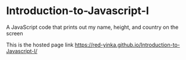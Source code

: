 # Introduction-to-Javascript-I
A JavaScript code that prints out my name, height, and country on the screen

This is the hosted page link  https://red-yinka.github.io/Introduction-to-Javascript-I/
